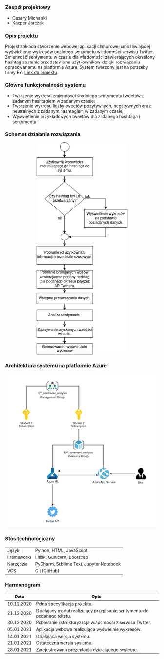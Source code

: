 ### Zespół projektowy
* Cezary Michalski
* Kacper Jarczak

### Opis projektu
Projekt zakłada stworzenie webowej aplikacji chmurowej umożliwiającej wyświetlenie wykresów ogólnego sentymetu wiadomości serwisu Twitter. 
Zmienność sentymentu w czasie dla wiadomości zawierających określony hashtag zostanie przedstawiona użytkownikowi dzięki rozwiązaniu opracowanemu na platformie Azure.
System tworzony jest na potrzeby firmy EY. [Link do projektu](https://github.com/ekote/AI-on-Microsoft-Azure/blob/main/intro-inz/projects/EY.pdf)
 
### Główne funkcjonalności systemu
* Tworzenie wykresu zmienności średniego sentymentu tweetów z zadanym hashtagiem w zadanym czasie;
* Tworzenie wykresu liczby tweetów pozytywnych, negatywnych oraz neutralnych z zadanym hashtagiem w zadanym czasie;
* Wyświetlenie przykładowych tweetów dla zadanego hashtaga i sentymentu.

### Schemat działania rozwiązania
<p align="center">
  <img src="https://github.com/kjarczak/EY-aspect-based-sentiment-analysis/blob/main/Diagram%20dzialania.png" />
</p>

### Architektura systemu na platformie Azure 
![](https://github.com/kjarczak/EY-aspect-based-sentiment-analysis/blob/main/Diagram%20architektury%20v2.png)

### Stos technologiczny
|||
| --- | --- |
|Języki|Python, HTML, JavaScript|
|Frameworki|Flask, Gunicorn, Bootstrap|
|Narzędzia|PyCharm, Sublime Text, Jupyter Notebook|
|VCS| Git (GitHub)|

### Harmonogram
| Data | Opis |
| --- | --- |
|10.12.2020 | Pełna specyfikacja projektu.|
|21.12.2020 | Działający moduł realizujący przypisanie sentymentu do podanego tekstu.|
|30.12.2020 | Pobieranie i strukturyzacja wiadomości z serwisu Twitter.|
|05.01.2021 | Aplikacja webowa realizująca wyświelnie wykresów.|
|14.01.2021 | Działająca wersja systemu.|
|21.01.2021 | Ostateczna wersja systemu.|
|28.01.2021 | Zarejestrowana prezentacja działającego systemu.|
